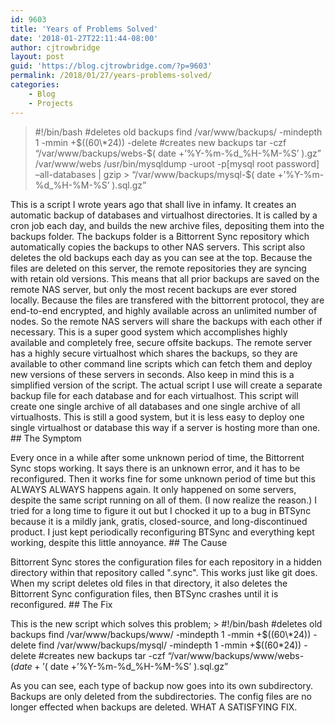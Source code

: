 ```yaml
---
id: 9603
title: 'Years of Problems Solved'
date: '2018-01-27T22:11:44-08:00'
author: cjtrowbridge
layout: post
guid: 'https://blog.cjtrowbridge.com/?p=9603'
permalink: /2018/01/27/years-problems-solved/
categories:
    - Blog
    - Projects
---
```


> \#!/bin/bash #deletes old backups find /var/www/backups/ -mindepth 1 -mmin +$((60\*24)) -delete #creates new backups tar -czf “/var/www/backups/webs-$( date +’%Y-%m-%d\_%H-%M-%S’ ).gz” /var/www/webs /usr/bin/mysqldump -uroot -p\[mysql root password\] –all-databases | gzip &gt; “/var/www/backups/mysql-$( date +’%Y-%m-%d\_%H-%M-%S’ ).sql.gz”

This is a script I wrote years ago that shall live in infamy. It creates an automatic backup of databases and virtualhost directories. It is called by a cron job each day, and builds the new archive files, depositing them into the backups folder. The backups folder is a Bittorrent Sync repository which automatically copies the backups to other NAS servers. This script also deletes the old backups each day as you can see at the top. Because the files are deleted on this server, the remote repositories they are syncing with retain old versions. This means that all prior backups are saved on the remote NAS server, but only the most recent backups are ever stored locally. Because the files are transfered with the bittorrent protocol, they are end-to-end encrypted, and highly available across an unlimited number of nodes. So the remote NAS servers will share the backups with each other if necessary. This is a super good system which accomplishes highly available and completely free, secure offsite backups. The remote server has a highly secure virtualhost which shares the backups, so they are available to other command line scripts which can fetch them and deploy new versions of these servers in seconds. Also keep in mind this is a simplified version of the script. The actual script I use will create a separate backup file for each database and for each virtualhost. This script will create one single archive of all databases and one single archive of all virtualhosts. This is still a good system, but it is less easy to deploy one single virtualhost or database this way if a server is hosting more than one. ## The Symptom

Every once in a while after some unknown period of time, the Bittorrent Sync stops working. It says there is an unknown error, and it has to be reconfigured. Then it works fine for some unknown period of time but this ALWAYS ALWAYS happens again. It only happened on some servers, despite the same script running on all of them. (I now realize the reason.) I tried for a long time to figure it out but I chocked it up to a bug in BTSync because it is a mildly jank, gratis, closed-source, and long-discontinued product. I just kept periodically reconfiguring BTSync and everything kept working, despite this little annoyance. ## The Cause

Bittorrent Sync stores the configuration files for each repository in a hidden directory within that repository called ".sync". This works just like git does. When my script deletes old files in that directory, it also deletes the Bittorrent Sync configuration files, then BTSync crashes until it is reconfigured. ## The Fix

This is the new script which solves this problem; > \#!/bin/bash #deletes old backups find /var/www/backups/www/ -mindepth 1 -mmin +$((60\*24)) -delete find /var/www/backups/mysql/ -mindepth 1 -mmin +$((60\*24)) -delete #creates new backups tar -czf “/var/www/backups/www/webs-$( date +’%Y-%m-%d\_%H-%M-%S’ ).gz” /var/www/webs /usr/bin/mysqldump -uroot -p\[mysql root password\] –all-databases | gzip &gt; “/var/www/backups/mysql/mysql-$( date +’%Y-%m-%d\_%H-%M-%S’ ).sql.gz”

As you can see, each type of backup now goes into its own subdirectory. Backups are only deleted from the subdirectories. The config files are no longer effected when backups are deleted. WHAT A SATISFYING FIX.